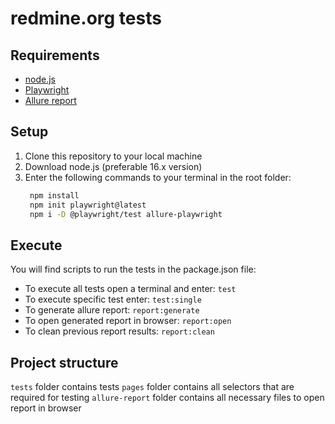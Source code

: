 # redmine.org tests


## Requirements

 - [node.js](https://nodejs.org/)
 - [Playwright](https://playwright.dev/)
 - [Allure report](https://docs.qameta.io/allure-report/)


## Setup

1. Clone this repository to your local machine
2. Download node.js (preferable 16.x version)
3. Enter the following commands to your terminal in the root folder:
      ```bash
       npm install
       npm init playwright@latest
       npm i -D @playwright/test allure-playwright
      ```

## Execute

You will find scripts to run the tests in the package.json file:

- To execute all tests open a terminal and enter:
    `test`
- To execute specific test enter:
    `test:single`
- To generate allure report:
    `report:generate`
- To open generated report in browser:
    `report:open`
- To clean previous report results:
    `report:clean`


## Project structure

`tests` folder contains tests
`pages` folder contains all selectors that are required for testing
`allure-report` folder contains all necessary files to open report in browser
